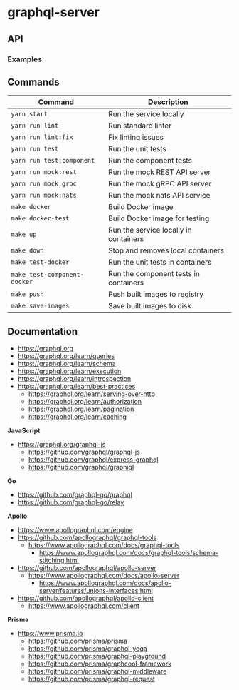 # graphql-server

## API

### Examples

## Commands

| Command                      | Description                              |
|------------------------------|------------------------------------------|
| `yarn start`                 | Run the service locally                  |
| `yarn run lint`              | Run standard linter                      |
| `yarn run lint:fix`          | Fix linting issues                       |
| `yarn run test`              | Run the unit tests                       |
| `yarn run test:component`    | Run the component tests                  |
| `yarn run mock:rest`         | Run the mock REST API server             |
| `yarn run mock:grpc`         | Run the mock gRPC API server             |
| `yarn run mock:nats`         | Run the mock nats API service            |
| `make docker`                | Build Docker image                       |
| `make docker-test`           | Build Docker image for testing           |
| `make up`                    | Run the service locally in containers    |
| `make down`                  | Stop and removes local containers        |
| `make test-docker`           | Run the unit tests in containers         |
| `make test-component-docker` | Run the component tests in containers    |
| `make push`                  | Push built images to registry            |
| `make save-images`           | Save built images to disk                |

## Documentation

  - https://graphql.org
  - https://graphql.org/learn/queries
  - https://graphql.org/learn/schema
  - https://graphql.org/learn/execution
  - https://graphql.org/learn/introspection
  - https://graphql.org/learn/best-practices
    - https://graphql.org/learn/serving-over-http
    - https://graphql.org/learn/authorization
    - https://graphql.org/learn/pagination
    - https://graphql.org/learn/caching
  
  **JavaScript**
  - https://graphql.org/graphql-js
    - https://github.com/graphql/graphql-js
    - https://github.com/graphql/express-graphql
    - https://github.com/graphql/graphiql

  **Go**
  - https://github.com/graphql-go/graphql
  - https://github.com/graphql-go/relay

  **Apollo**
  - https://www.apollographql.com/engine
  - https://github.com/apollographql/graphql-tools
    - https://www.apollographql.com/docs/graphql-tools
      - https://www.apollographql.com/docs/graphql-tools/schema-stitching.html
  - https://github.com/apollographql/apollo-server
    - https://www.apollographql.com/docs/apollo-server
      - https://www.apollographql.com/docs/apollo-server/features/unions-interfaces.html
  - https://github.com/apollographql/apollo-client
    - https://www.apollographql.com/client

  **Prisma**
  - https://www.prisma.io
    - https://github.com/prisma/prisma
    - https://github.com/prisma/graphql-yoga
    - https://github.com/prisma/graphql-playground
    - https://github.com/prisma/graphcool-framework
    - https://github.com/prisma/graphql-middleware
    - https://github.com/prisma/graphql-request
